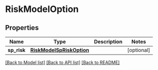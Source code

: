 # RiskModelOption

## Properties
Name | Type | Description | Notes
------------ | ------------- | ------------- | -------------
**sp_risk** | [**RiskModelSpRiskOption**](RiskModelSpRiskOption.md) |  | [optional] 

[[Back to Model list]](../README.md#documentation-for-models) [[Back to API list]](../README.md#documentation-for-api-endpoints) [[Back to README]](../README.md)


